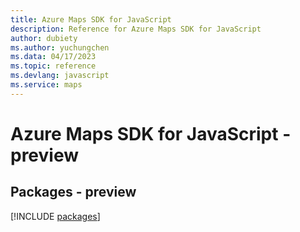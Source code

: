 ```yaml
---
title: Azure Maps SDK for JavaScript
description: Reference for Azure Maps SDK for JavaScript
author: dubiety
ms.author: yuchungchen
ms.data: 04/17/2023
ms.topic: reference
ms.devlang: javascript
ms.service: maps
---
```

# Azure Maps SDK for JavaScript - preview
## Packages - preview
[!INCLUDE [packages](maps-index.md)]